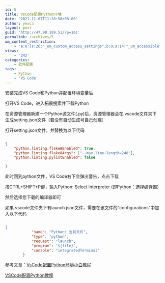 ```yaml
---
id: 5
title: VsCode配置Python环境
date: '2021-11-07T11:28:58+08:00'
author: yexca
layout: post
guid: 'http://47.98.189.51/?p=161'
permalink: /archives/5
um_content_restriction:
    - 'a:8:{s:26:"_um_custom_access_settings";b:0;s:14:"_um_accessible";i:0;s:28:"_um_access_hide_from_queries";b:0;s:19:"_um_noaccess_action";i:0;s:30:"_um_restrict_by_custom_message";i:0;s:27:"_um_restrict_custom_message";s:0:"";s:19:"_um_access_redirect";i:0;s:23:"_um_access_redirect_url";s:0:"";}'
views:
    - '242'
categories:
    - 软件配置
tags:
    - Python
    - 'VS Code'
---
```


安装完成VS Code和Python并配置环境变量后

打开VS Code，进入拓展搜索并下载Python

在资源管理器新建一个Python源文件(.py)后，资源管理器会在.vscode文件夹下生成setting.json文件（若没有自动生成可自己创建）

打开setting.json文件，并替换为以下代码

```json

{
    "python.linting.flake8Enabled": true,
    "python.linting.flake8Args": ["--max-line-length=248"],
    "python.linting.pylintEnabled": false

}

```

此时回到python文件，VS Code右下会弹出警告，点击下载

按CTRL+SHIFT+P键，输入Python: Select Interpreter (即Python：选择编译器)

然后选择您下载的编译器即可

如果.vscode文件夹下有launch.json文件，需要在该文件的”configurations”中加入以下代码

```json

{
            "name": "Python: 当前文件",
            "type": "python",
            "request": "launch",
            "program": "${file}",
            "console": "integratedTerminal"
        }

```

参考文章：[VsCode配置Python环境小白教程](https://blog.csdn.net/Amoduo1/article/details/111246209)

 [VSCode配置Python教程](https://blog.csdn.net/Zhangguohao666/article/details/105040139)
